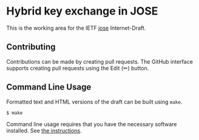 # Hybrid key exchange in JOSE

This is the working area for the IETF [jose](https://datatracker.ietf.org/wg/jose/documents/) Internet-Draft.


## Contributing


Contributions can be made by creating pull requests.
The GitHub interface supports creating pull requests using the Edit (✏) button.


## Command Line Usage

Formatted text and HTML versions of the draft can be built using `make`.

```sh
$ make
```

Command line usage requires that you have the necessary software installed.  See
[the instructions](https://github.com/martinthomson/i-d-template/blob/main/doc/SETUP.md).

